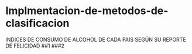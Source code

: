 # Implmentacion-de-metodos-de-clasificacion
INDICES DE CONSUMO DE ALCOHOL DE CADA PAIS SEGÚN SU REPORTE DE FELICIDAD
##1
###2
